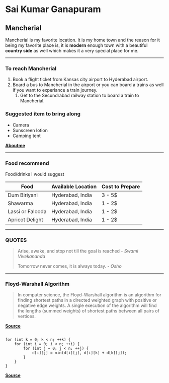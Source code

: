 # Sai Kumar Ganapuram

## Mancherial

Mancherial is my favorite location. It is my home town and the reason for it being my favorite place is, it is **modern** enough town with a beautiful **country side** as well which makes it a very special place for me.

---

### To reach Mancherial

1. Book a flight ticket from Kansas city airport to Hyderabad airport.
2. Board a bus to Mancherial in the airport or you can board a trains as well if you want to experiance a train journey.
    1. Get to the Secundrabad railway station to board a train to Mancherial.

### Suggested item to bring along

* Camera
* Sunscreen lotion
* Camping tent

**[Aboutme](AboutMe.md)**

---

### Food recommend

Food/drinks I would suggest 

| Food | Available Location | Cost to Prepare |
| --- | --- | --- |
| Dum Biriyani | Hyderabad, India | 3 - 5$ |
| Shawarma | Hyderabad, India | 1 - 2$ |
| Lassi or Falooda | Hyderabad, India | 1 - 2$ |
| Apricot Delight | Hyderabad, India | 1 - 2$ |

---

### QUOTES

>Arise, awake, and stop not till the goal is reached - *Swami Vivekananda*
>
>Tomorrow never comes, it is always today. - *Osho*

---

### Floyd-Warshall Algorithm

>In computer science, the Floyd–Warshall algorithm is an algorithm for finding shortest paths in a directed weighted graph with positive or negative edge weights. A single execution of the algorithm will find the lengths (summed weights) of shortest paths between all pairs of vertices.

**[Source](https://en.wikipedia.org/wiki/Floyd%E2%80%93Warshall_algorithm)**

```

for (int k = 0; k < n; ++k) {
    for (int i = 0; i < n; ++i) {
        for (int j = 0; j < n; ++j) {
            d[i][j] = min(d[i][j], d[i][k] + d[k][j]); 
        }
    }
}

```

**[Source](https://cp-algorithms.com/graph/all-pair-shortest-path-floyd-warshall.html)**